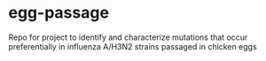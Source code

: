 # egg-passage
Repo for project to identify and characterize mutations that occur preferentially in influenza A/H3N2 strains passaged in chicken eggs
